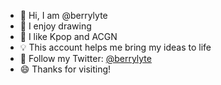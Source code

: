 - 👋 Hi, I am @berrylyte
- 🎨 I enjoy drawing
- 💖 I like Kpop and ACGN
- 💡 This account helps me bring my ideas to life
- 🐣 Follow my Twitter: [@berrylyte](https://x.com/e_paleblue)
- 😄 Thanks for visiting!
